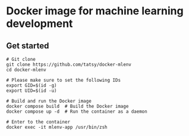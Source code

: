 # Docker image for machine learning development

## Get started

```shell
# Git clone
git clone https://github.com/tatsy/docker-mlenv
cd docker-mlenv

# Please make sure to set the following IDs
export GID=$(id -g)
export UID=$(id -u)

# Build and run the Docker image
docker compose build  # Build the Docker image
docker compose up -d  # Run the container as a daemon

# Enter to the container
docker exec -it mlenv-app /usr/bin/zsh
```
